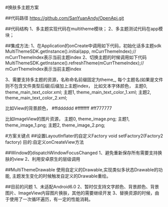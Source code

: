 #换肤多主题方案

##代码路径
https://github.com/SanYuanAndy/OpenApi.git

##代码结构
1、多主题实现代码在multitheme模块；
2、多主题测试代码在app模块；

##集成方法:
1、在Application的onCreate中调用如下代码，初始化话多主题sdk
    MultiThemeSDK.getInstance().initial(app, mCurrThemeIndex);// mCurrThemeIndex表示当前主题index
2、切换主题的时候调用如下代码
   MultiThemeSDK.getInstance().refreshTheme(mCurrThemeIndex);// mCurrThemeIndex表示当前主题index

3、需要支持多主题的资源，名称命名前缀固定为theme_,
   每个主题名(如果是文件则不包含文件类型后缀)后缀加上主题index，
   比如文本字体颜色，
                   主题0,  theme_main_text_color.xml;
                   主题1, theme_main_text_color_1.xml;
                   主题2, theme_main_text_color_2.xml;

   比如View的背景颜色，
                       <color name="theme_main_bg">#ffdddddd</color>
                       <color name="theme_main_bg_1">#ffffffff</color>
                       <color name="theme_main_bg_2">#ff777777</color>

   比如ImageView的图片资源，
                      主题0,  theme_image.png;
                      主题1,  theme_image_1.png;
                      主题2,  theme_image_2.png;


#方案关键点
##设置LayoutInflater的自定义Factory
    void setFactory2(Factory2 factory)
    目的:自定义onCreateView方法

##Window的dispatchWindowFocusChanged
  1、避免重新保存所有需要支持换肤的view
  2、利用安卓原生的层级调用

##MultiThemeDrawable
   使用自定义的Drawable,实现类似多状态Drawable的功能, 主题发生变化的时候触发自定义的Drawable重绘。

##目前的问题
1、未适配Android6.0
2、暂时仅支持文字颜色、背景颜色、背景图片、ImageView内容图片换肤，其他的需要继续开发
3、替换资源的时候，由于使用了一次循环遍历，有一定的性能消耗。












